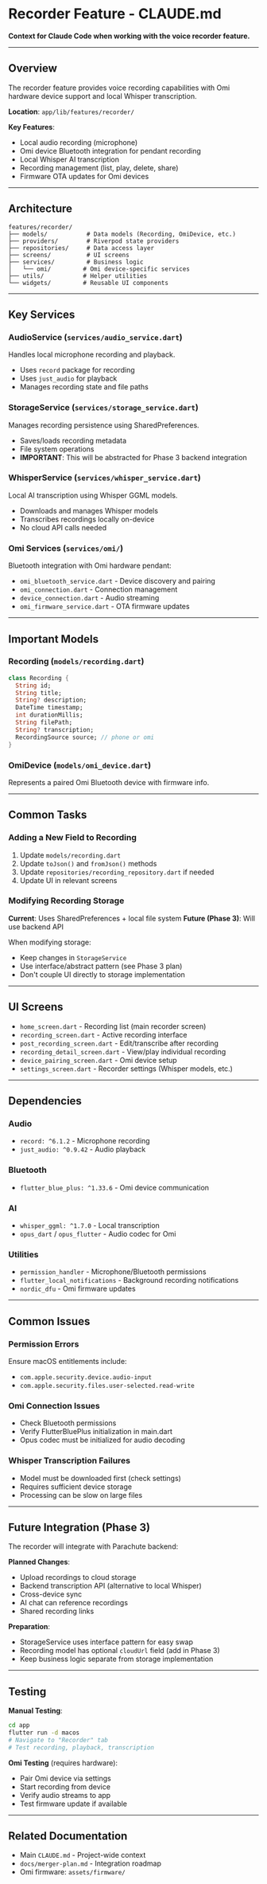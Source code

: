 # Recorder Feature - CLAUDE.md

**Context for Claude Code when working with the voice recorder feature.**

---

## Overview

The recorder feature provides voice recording capabilities with Omi hardware device support and local Whisper transcription.

**Location**: `app/lib/features/recorder/`

**Key Features**:
- Local audio recording (microphone)
- Omi device Bluetooth integration for pendant recording
- Local Whisper AI transcription
- Recording management (list, play, delete, share)
- Firmware OTA updates for Omi devices

---

## Architecture

```
features/recorder/
├── models/           # Data models (Recording, OmiDevice, etc.)
├── providers/        # Riverpod state providers
├── repositories/     # Data access layer
├── screens/          # UI screens
├── services/         # Business logic
│   └── omi/         # Omi device-specific services
├── utils/           # Helper utilities
└── widgets/         # Reusable UI components
```

---

## Key Services

### AudioService (`services/audio_service.dart`)
Handles local microphone recording and playback.
- Uses `record` package for recording
- Uses `just_audio` for playback
- Manages recording state and file paths

### StorageService (`services/storage_service.dart`)
Manages recording persistence using SharedPreferences.
- Saves/loads recording metadata
- File system operations
- **IMPORTANT**: This will be abstracted for Phase 3 backend integration

### WhisperService (`services/whisper_service.dart`)
Local AI transcription using Whisper GGML models.
- Downloads and manages Whisper models
- Transcribes recordings locally on-device
- No cloud API calls needed

### Omi Services (`services/omi/`)
Bluetooth integration with Omi hardware pendant:
- `omi_bluetooth_service.dart` - Device discovery and pairing
- `omi_connection.dart` - Connection management
- `device_connection.dart` - Audio streaming
- `omi_firmware_service.dart` - OTA firmware updates

---

## Important Models

### Recording (`models/recording.dart`)
```dart
class Recording {
  String id;
  String title;
  String? description;
  DateTime timestamp;
  int durationMillis;
  String filePath;
  String? transcription;
  RecordingSource source; // phone or omi
}
```

### OmiDevice (`models/omi_device.dart`)
Represents a paired Omi Bluetooth device with firmware info.

---

## Common Tasks

### Adding a New Field to Recording
1. Update `models/recording.dart`
2. Update `toJson()` and `fromJson()` methods
3. Update `repositories/recording_repository.dart` if needed
4. Update UI in relevant screens

### Modifying Recording Storage
**Current**: Uses SharedPreferences + local file system
**Future (Phase 3)**: Will use backend API

When modifying storage:
- Keep changes in `StorageService`
- Use interface/abstract pattern (see Phase 3 plan)
- Don't couple UI directly to storage implementation

---

## UI Screens

- `home_screen.dart` - Recording list (main recorder screen)
- `recording_screen.dart` - Active recording interface
- `post_recording_screen.dart` - Edit/transcribe after recording
- `recording_detail_screen.dart` - View/play individual recording
- `device_pairing_screen.dart` - Omi device setup
- `settings_screen.dart` - Recorder settings (Whisper models, etc.)

---

## Dependencies

### Audio
- `record: ^6.1.2` - Microphone recording
- `just_audio: ^0.9.42` - Audio playback

### Bluetooth
- `flutter_blue_plus: ^1.33.6` - Omi device communication

### AI
- `whisper_ggml: ^1.7.0` - Local transcription
- `opus_dart` / `opus_flutter` - Audio codec for Omi

### Utilities
- `permission_handler` - Microphone/Bluetooth permissions
- `flutter_local_notifications` - Background recording notifications
- `nordic_dfu` - Omi firmware updates

---

## Common Issues

### Permission Errors
Ensure macOS entitlements include:
- `com.apple.security.device.audio-input`
- `com.apple.security.files.user-selected.read-write`

### Omi Connection Issues
- Check Bluetooth permissions
- Verify FlutterBluePlus initialization in main.dart
- Opus codec must be initialized for audio decoding

### Whisper Transcription Failures
- Model must be downloaded first (check settings)
- Requires sufficient device storage
- Processing can be slow on large files

---

## Future Integration (Phase 3)

The recorder will integrate with Parachute backend:

**Planned Changes**:
- Upload recordings to cloud storage
- Backend transcription API (alternative to local Whisper)
- Cross-device sync
- AI chat can reference recordings
- Shared recording links

**Preparation**:
- StorageService uses interface pattern for easy swap
- Recording model has optional `cloudUrl` field (add in Phase 3)
- Keep business logic separate from storage implementation

---

## Testing

**Manual Testing**:
```bash
cd app
flutter run -d macos
# Navigate to "Recorder" tab
# Test recording, playback, transcription
```

**Omi Testing** (requires hardware):
- Pair Omi device via settings
- Start recording from device
- Verify audio streams to app
- Test firmware update if available

---

## Related Documentation

- Main `CLAUDE.md` - Project-wide context
- `docs/merger-plan.md` - Integration roadmap
- Omi firmware: `assets/firmware/`

